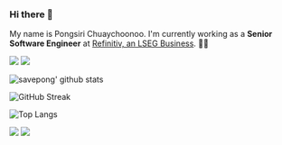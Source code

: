 ### Hi there 👋

My name is Pongsiri Chuaychoonoo. I'm currently working as a **Senior Software Engineer** at [Refinitiv, an LSEG Business](https://www.refinitiv.com). 👨‍💻

[![](https://komarev.com/ghpvc/?username=savepong&color=blue&label=Profile%20Views)](https://github.com/savepong)
[![](https://img.shields.io/github/followers/savepong?label=GitHub%20Followers)](https://github.com/savepong)

![savepong' github stats](https://github-readme-stats.vercel.app/api?username=savepong&show_icons=true&count_private=true&theme=gotham&hide_border=true&bg_color=00000000)

![GitHub Streak](https://github-readme-streak-stats.herokuapp.com?user=savepong&theme=gotham&hide_border=true&background=00000000)

![Top Langs](https://github-readme-stats.vercel.app/api/top-langs/?username=savepong&layout=compact&langs_count=10&show_icons=true&count_private=true&theme=gotham&hide_border=true&bg_color=00000000)

<!-- ![savepong's wakatime stats](https://github-readme-stats.vercel.app/api/wakatime?username=savepong) -->

[<img src="https://img.shields.io/badge/linkedin-%230077B5.svg?&style=for-the-badge&logo=linkedin&logoColor=white" />](https://www.linkedin.com/in/savepong)
[<img src="https://img.shields.io/badge/personal_website-%230077B5.svg?&style=for-the-badge&color=ef6c00" />](https://savepong.com)

<!--
**savepong/savepong** is a ✨ _special_ ✨ repository because its `README.md` (this file) appears on your GitHub profile.

Here are some ideas to get you started:

- 🔭 I’m currently working on WebComponents and TypeScript.
- 🌱 I’m currently learning ...
- 👯 I’m looking to collaborate on ...
- 🤔 I’m looking for help with ...
- 💬 Ask me about ...
- 📫 How to reach me: ...
- 😄 Pronouns: ...
- ⚡ Fun fact: ...
-->
